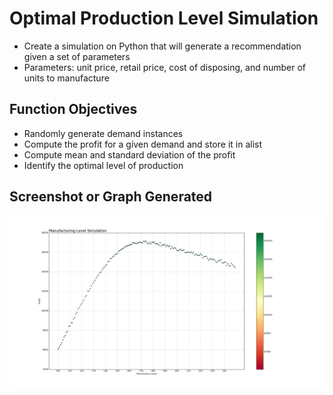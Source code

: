 # Optimal Production Level Simulation
* Create a simulation on Python that will generate a recommendation given a set of parameters
* Parameters: unit price, retail price, cost of disposing, and number of units to manufacture

## Function Objectives
* Randomly generate demand instances
* Compute the profit for a given demand and store it in  alist
* Compute mean and standard deviation of the profit
* Identify the optimal level of production

## Screenshot or Graph Generated
![Simulation Figure](/images/fig1.png)

